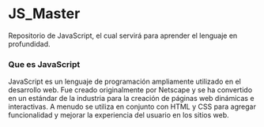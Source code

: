 # JS_Master
Repositorio de JavaScript, el cual servirá para aprender el lenguaje en profundidad.

<h3>Que es JavaScript</h3>
<p> JavaScript es un lenguaje de programación ampliamente utilizado en el desarrollo web. Fue creado originalmente por Netscape y se ha convertido en un estándar de la industria para la creación de páginas web dinámicas e interactivas. A menudo se utiliza en conjunto con HTML y CSS para agregar funcionalidad y mejorar la experiencia del usuario en los sitios web.</p>